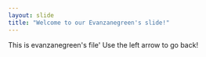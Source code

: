 ```yaml
---
layout: slide
title: "Welcome to our Evanzanegreen's slide!"
---
```

This is evanzanegreen's file'
Use the left arrow to go back!
